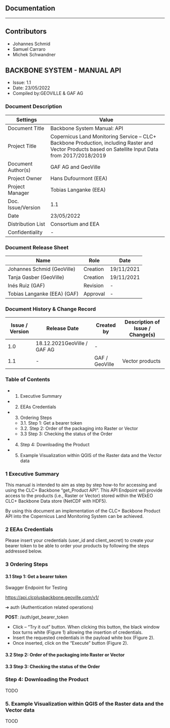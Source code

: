 ## Documentation

---

## Contributors
* Johannes Schmid
* Samuel Carraro
* Michek Schwandner

## BACKBONE SYSTEM  - MANUAL API

- Issue: 1.1
- Date: 23/05/2022
- Compiled by:GEOVILLE & GAF AG

### Document Description

| Settings | Value |
|--|--|
|Document Title| Backbone System Manual: API |
|Project Title| Copernicus Land Monitoring Service – CLC+ Backbone Production, including Raster and Vector Products based on Satellite Input Data from 2017/2018/2019|
|Document Author(s)| GAF AG and GeoVille |
|Project Owner| Hans Dufourmont (EEA) |
|Project Manager| Tobias Langanke (EEA)|
|Doc. Issue/Version| 1.1 |
|Date| 23/05/2022 |
|Distribution List| Consortium and EEA |
|Confidentiality| - |

### Document Release Sheet 

| Name | Role | Date |
|--|--|--|
|Johannes Schmid (GeoVille)|Creation| 19/11/2021
|Tanja Gasber (GeoVille)|Creation| 19/11/2021
|Inés Ruiz  (GAF)|Revision|-|
|Tobias Langanke (EEA) (GAF)|Approval|-|

### Document History & Change Record

| Issue / Version | Release Date | Created by | Description of Issue / Change(s)|
|--|--|--|--|
|1.0|18.12.2021GeoVille / GAF AG |-|
|1.1|-|GAF / GeoVille|Vector products|

### Table of Contents

* 1. Executive Summary
* 2. EEAs Credentials
* 3. Ordering Steps 
  * 3.1. Step 1: Get a bearer token 
  * 3.2. Step 2: Order of the packaging into Raster or Vector 
  * 3.3 Step 3: Checking the status of the Order 
* 4. Step 4: Downloading the Product
* 5. Example Visualization within QGIS of the Raster data and the Vector data

### 1 Executive Summary

This manual is intended to aim as step by step how-to for accessing and using the CLC+ Backbone “get_Product
API”. This API Endpoint will provide access to the products (i.e., Raster or Vector) stored within the WEkEO
CLC+ Backbone Data store (NetCDF with HDF5).

By using this document an implementation of the CLC+ Backbone Product API into the Copernicus Land
Monitoring System can be achieved.

### 2 EEAs Credentials

Please insert your credentials (user_id and client_secret) to create your bearer token to be able to order your
products by following the steps addressed below.

### 3 Ordering Steps

#### 3.1 Step 1: Get a bearer token

Swagger Endpoint for Testing

https://api.clcplusbackbone.geoville.com/v1/

➔ auth (Authentication related operations)

**POST**: /auth/get_bearer_token

- Click – “Try it out” button. When clicking this button, the black window box turns white (Figure 1) allowing the insertion of credentials. 
- Insert the requested credentials in the payload white box (Figure 2). 
- Once inserted, click on the “Execute” button (Figure 2).

#### 3.2 Step 2: Order of the packaging into Raster or Vector
#### 3.3 Step 3: Checking the status of the Order

### Step 4: Downloading the Product

TODO

### 5. Example Visualization within QGIS of the Raster data and the Vector data

TOOD